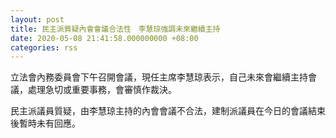 ```yaml
---
layout: post
title: 民主派質疑內會會議合法性　李慧琼強調未來繼續主持
date: 2020-05-08 21:41:58.000000000 +08:00
categories: rss
---
```


立法會內務委員會下午召開會議，現任主席李慧琼表示，自己未來會繼續主持會議，處理急切或重要事務，會審慎作裁決。

民主派議員質疑，由李慧琼主持的內會會議不合法，建制派議員在今日的會議結束後暫時未有回應。
